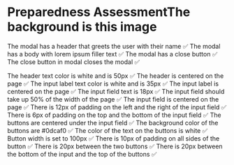 # Preparedness AssessmentThe background is this image
The modal has a header that greets the user with their name ✅
The modal has a body with lorem ipsum filler text ✅
The modal has a close button ✅
The close button in modal closes the modal ✅

The header text color is white and is 50px ✅
The header is centered on the page ✅
The input label text color is white and is 35px ✅
The input label is centered on the page ✅
The input field text is 18px ✅
The input field should take up 50% of the width of the page ✅
The input field is centered on the page ✅
There is 12px of padding on the left and the right of the input field ✅
There is 6px of padding on the top and the bottom of the input field ✅
The buttons are centered under the input field ✅
The background color of the buttons are #0dcaf0 ✅
The color of the text on the buttons is white ✅
Button width is set to 100px ✅
There is 10px of padding on all sides of the button ✅
There is 20px between the two buttons ✅
There is 20px between the bottom of the input and the top of the buttons ✅